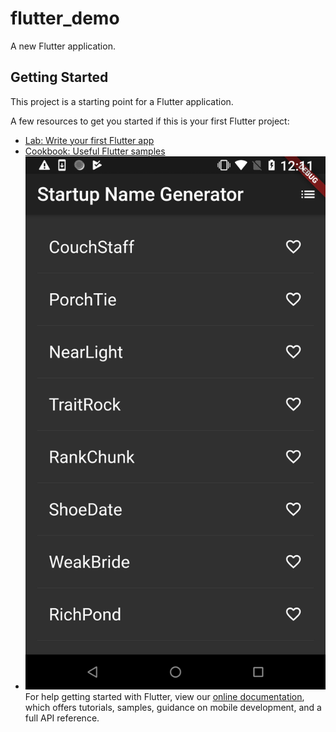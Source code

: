 # flutter_demo

A new Flutter application.

## Getting Started

This project is a starting point for a Flutter application.

A few resources to get you started if this is your first Flutter project:

- [Lab: Write your first Flutter app](https://flutter.dev/docs/get-started/codelab)
- [Cookbook: Useful Flutter samples](https://flutter.dev/docs/cookbook)
- ![avatar](./flutter_01.png)
For help getting started with Flutter, view our 
[online documentation](https://flutter.dev/docs), which offers tutorials, 
samples, guidance on mobile development, and a full API reference.
